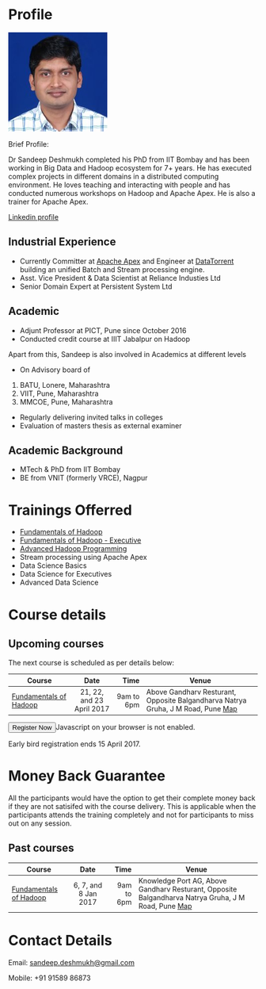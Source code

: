 # Profile
 ![Dr Sandeep Deshmukh](Sandeep_Deshmukh.jpg) 

Brief Profile:

Dr Sandeep Deshmukh completed his PhD from IIT Bombay and has been working in Big Data and Hadoop ecosystem for 7+ years. He has executed complex projects in different domains in a distributed computing environment. He loves teaching and interacting with people and has conducted numerous workshops on Hadoop and Apache Apex. He is also a trainer for Apache Apex.

[Linkedin profile](https://in.linkedin.com/in/sandeep-deshmukh-phd-864b461)

## Industrial Experience
- Currently Committer at [Apache Apex](http://apex.apache.org) and Engineer at [DataTorrent](http://www.datatorrent.com) building an unified Batch and Stream processing engine. 
- Asst. Vice President & Data Scientist at Reliance Industies Ltd
- Senior Domain Expert at Persistent System Ltd

## Academic
- Adjunt Professor at PICT, Pune since October 2016
- Conducted credit course at IIIT Jabalpur on Hadoop

Apart from this, Sandeep is also involved in Academics at different levels

- On Advisory board of
 1. BATU, Lonere, Maharashtra
 2. VIIT, Pune, Maharashtra
 3. MMCOE, Pune, Maharashtra
- Regularly delivering invited talks in colleges
- Evaluation of masters thesis as external examiner

## Academic Background
- MTech & PhD from IIT Bombay
- BE from VNIT (formerly VRCE), Nagpur

# Trainings Offerred
- [Fundamentals of Hadoop](fundamentals-of-hadoop.md)
- [Fundamentals of Hadoop - Executive](fundamentals-of-hadoop-executive.md)
- [Advanced Hadoop Programming](advanced-hadoop-programming.md)
- Stream processing using Apache Apex
- Data Science Basics
- Data Science for Executives
- Advanced Data Science

# Course details
## Upcoming courses
The next course is scheduled as per details below:

| Course                 | Date                    | Time  |  Venue   |
| ---------------------- |:----------------------:| -----:| ----------------------------- |
| [Fundamentals of Hadoop](fundamentals-of-hadoop.md) | 21, 22, and 23 April 2017  | 9am to 6pm | Above Gandharv Resturant, Opposite Balgandharva Natrya Gruha, J M Road, Pune  [Map](https://www.justdial.com/Pune/Knowledge-Port-AG-Above-Gandharv-Resturant-Shivaji-Nagar/020PXX20-XX20-141028100104-I5S4_BZDET) |

<button onclick="popup('big-data-and-hadoop-fundamentals-431002');" class="tsbutton">Register Now</button><noscript id="tsNoJsMsg">Javascript on your browser is not enabled.</noscript><script src="//www.townscript.com/popup-widget/townscript-widget.nocache.js" type="text/javascript"></script>

Early bird registration ends 15 April 2017.


# Money Back Guarantee
All the participants would have the option to get their complete money back if they are not satisifed with the course delivery. This is applicable when the participants attends the training completely and not for participants to miss out on any session.


## Past courses

| Course                 | Date                    | Time  |  Venue   |
| ---------------------- |:----------------------:| -----:| ----------------------------- |
| [Fundamentals of Hadoop](fundamentals-of-hadoop.md) | 6, 7, and 8 Jan 2017  | 9am to 6pm | Knowledge Port AG, Above Gandharv Resturant, Opposite Balgandharva Natrya Gruha, J M Road, Pune  [Map](https://goo.gl/maps/vQiTUoswYF52) |


# Contact Details

Email: sandeep.deshmukh@gmail.com

Mobile: +91 91589 86873 

<script>
  (function(i,s,o,g,r,a,m){i['GoogleAnalyticsObject']=r;i[r]=i[r]||function(){
  (i[r].q=i[r].q||[]).push(arguments)},i[r].l=1*new Date();a=s.createElement(o),
  m=s.getElementsByTagName(o)[0];a.async=1;a.src=g;m.parentNode.insertBefore(a,m)
  })(window,document,'script','https://www.google-analytics.com/analytics.js','ga');

  ga('create', 'UA-89158674-1', 'auto');
  ga('send', 'pageview');

</script>

